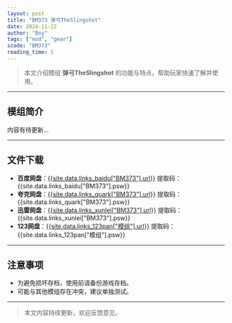 ```yaml
---
layout: post
title: "BM373 弹弓TheSlingshot"
date: 2024-11-22
author: "Bny"
tags: ["mod", "gear"]
scode: "BM373"
reading_time: 5
---
```


> 本文介绍模组 **弹弓TheSlingshot** 的功能与特点，帮助玩家快速了解并使用。

---

## 模组简介

内容有待更新...

---

## 文件下载
- **百度网盘**：[{{site.data.links_baidu["BM373"].url}}]({{site.data.links_baidu["BM373"].url}}) 提取码：{{site.data.links_baidu["BM373"].psw}}
- **夸克网盘**：[{{site.data.links_quark["BM373"].url}}]({{site.data.links_quark["BM373"].url}}) 提取码：{{site.data.links_quark["BM373"].psw}}
- **迅雷网盘**：[{{site.data.links_xunlei["BM373"].url}}]({{site.data.links_xunlei["BM373"].url}}) 提取码：{{site.data.links_xunlei["BM373"].psw}}
- **123网盘**：[{{site.data.links_123pan["模组"].url}}]({{site.data.links_123pan["模组"].url}}) 提取码：{{site.data.links_123pan["模组"].psw}}

---

## 注意事项
- 为避免损坏存档，使用前请备份游戏存档。
- 可能与其他模组存在冲突，建议单独测试。

---

> 本文内容持续更新，欢迎反馈意见。
